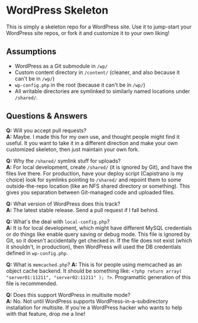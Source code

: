 # WordPress Skeleton

This is simply a skeleton repo for a WordPress site. Use it to jump-start your WordPress site repos, or fork it and customize it to your own liking!

## Assumptions

* WordPress as a Git submodule in `/wp/`
* Custom content directory in `/content/` (cleaner, and also because it can't be in `/wp/`)
* `wp-config.php` in the root (because it can't be in `/wp/`)
* All writable directories are symlinked to similarly named locations under `/shared/`.

## Questions & Answers

**Q:** Will you accept pull requests?  
**A:** Maybe. I made this for my own use, and thought people might find it useful. It you want to take it in a different direction and make your own customized skeleton, then just maintain your own fork.

**Q:** Why the `/shared/` symlink stuff for uploads?  
**A:** For local development, create `/shared/` (it is ignored by Git), and have the files live there. For production, have your deploy script (Capistrano is my choice) look for symlinks pointing to `/shared/` and repoint them to some outside-the-repo location (like an NFS shared directory or something). This gives you separation between Git-managed code and uploaded files.

**Q:** What version of WordPress does this track?  
**A:** The latest stable release. Send a pull request if I fall behind.

**Q:** What's the deal with `local-config.php`?  
**A:** It is for local development, which might have different MySQL credentials or do things like enable query saving or debug mode. This file is ignored by Git, so it doesn't accidentally get checked in. If the file does not exist (which it shouldn't, in production), then WordPress will used the DB credentials defined in `wp-config.php`.

**Q:** What is `memcached.php`?
**A:** This is for people using memcached as an object cache backend. It should be something like: `<?php return array( "server01:11211", "server02:11211" ); ?>`. Programattic generation of this file is recommended.

**Q:** Does this support WordPress in multisite mode?  
**A:** No. Not until WordPress supports WordPress-in-a-subdirectory installation for multisite. If you're a WordPress hacker who wants to help with that feature, drop me a line!
